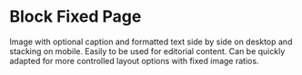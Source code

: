 # Block Fixed Page

Image with optional caption and formatted text side by side on desktop and stacking on mobile. Easily to be used for editorial content. Can be quickly adapted for more controlled layout options with fixed image ratios.
